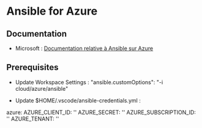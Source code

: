# Ansible for Azure

## Documentation
* Microsoft : [Documentation relative à Ansible sur Azure](https://docs.microsoft.com/fr-fr/azure/ansible/)  

## Prerequisites

* Update Workspace Settings : 
"ansible.customOptions": "-i cloud/azure/ansible"

* Update $HOME/.vscode/ansible-credentials.yml :

azure:
  AZURE_CLIENT_ID:       ''
  AZURE_SECRET:          ''
  AZURE_SUBSCRIPTION_ID: ''
  AZURE_TENANT:          ''
